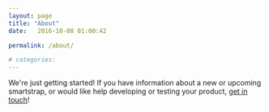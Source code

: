 ```yaml
---
layout: page
title: "About"
date:   2016-10-08 01:00:42

permalink: /about/

# categories: 
---
```


We're just getting started!  If you have information about a new or upcoming smartstrap, or would like help developing or testing your product, [get in touch](https://twitter.com/IShJR)!  